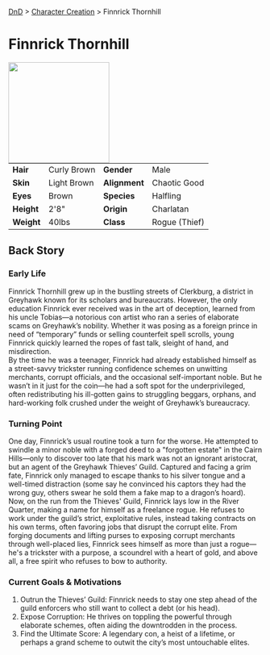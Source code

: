 [DnD](../../readme.md) > [Character Creation](../../character-creation.md) > Finnrick Thornhill

# Finnrick Thornhill

<image src="images/DnD_2024_PC_Rogue_Male.webp" style="float:left;" width="200px" height="200px">

|            |             |               |               |
| ---------- | ----------- | ------------- | ------------- |
| **Hair**   | Curly Brown | **Gender**    | Male          |
| **Skin**   | Light Brown | **Alignment** | Chaotic Good  |
| **Eyes**   | Brown       | **Species**   | Halfling      |
| **Height** | 2'8"        | **Origin**    | Charlatan     |
| **Weight** | 40lbs       | **Class**     | Rogue (Thief) |

## Back Story

### Early Life

Finnrick Thornhill grew up in the bustling streets of Clerkburg, a district in Greyhawk known for its scholars and bureaucrats. However, the only education Finnrick ever received was in the art of deception, learned from his uncle Tobias—a notorious con artist who ran a series of elaborate scams on Greyhawk’s nobility. Whether it was posing as a foreign prince in need of “temporary” funds or selling counterfeit spell scrolls, young Finnrick quickly learned the ropes of fast talk, sleight of hand, and misdirection.  
By the time he was a teenager, Finnrick had already established himself as a street-savvy trickster running confidence schemes on unwitting merchants, corrupt officials, and the occasional self-important noble. But he wasn’t in it just for the coin—he had a soft spot for the underprivileged, often redistributing his ill-gotten gains to struggling beggars, orphans, and hard-working folk crushed under the weight of Greyhawk’s bureaucracy.

### Turning Point

One day, Finnrick’s usual routine took a turn for the worse. He attempted to swindle a minor noble with a forged deed to a "forgotten estate" in the Cairn Hills—only to discover too late that his mark was not an ignorant aristocrat, but an agent of the Greyhawk Thieves’ Guild. Captured and facing a grim fate, Finnrick only managed to escape thanks to his silver tongue and a well-timed distraction (some say he convinced his captors they had the wrong guy, others swear he sold them a fake map to a dragon’s hoard).  
Now, on the run from the Thieves' Guild, Finnrick lays low in the River Quarter, making a name for himself as a freelance rogue. He refuses to work under the guild’s strict, exploitative rules, instead taking contracts on his own terms, often favoring jobs that disrupt the corrupt elite. From forging documents and lifting purses to exposing corrupt merchants through well-placed lies, Finnrick sees himself as more than just a rogue—he's a trickster with a purpose, a scoundrel with a heart of gold, and above all, a free spirit who refuses to bow to authority.

### Current Goals & Motivations

1. Outrun the Thieves’ Guild: Finnrick needs to stay one step ahead of the guild enforcers who still want to collect a debt (or his head).
2. Expose Corruption: He thrives on toppling the powerful through elaborate schemes, often aiding the downtrodden in the process.
3. Find the Ultimate Score: A legendary con, a heist of a lifetime, or perhaps a grand scheme to outwit the city’s most untouchable elites.
